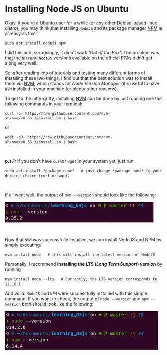 # Installing Node JS on Ubuntu

Okay, if you're a Ubuntu user for a while (or any other Debian-based linux distro), you may think that installing `NodeJS` and its package manager [NPM](https://www.npmjs.com/) is as easy as this:

```shell
sudo apt install nodejs npm
```

I did this and, surprisingly, it didn't work *'Out of the Box'*. The problem was that the `NPM` and `NodeJS` versions available on the official PPAs didn't get along very well. 

So, after reading lots of tutorials and testing many different forms of installing these two things, I find out that the best solution was to install them via [NVM](https://github.com/nvm-sh/nvm), which stands for *Node Version Manager* (it's useful to have `NVM` installed in your machine for plenty other reasons).

To get to the nitty-gritty, installing [NVM](https://github.com/nvm-sh/nvm) can be done by just running one the following commands in your terminal: 

```shell
curl -o- https://raw.githubusercontent.com/nvm-sh/nvm/v0.35.3/install.sh | bash
```
or 
```shell
wget -qO- https://raw.githubusercontent.com/nvm-sh/nvm/v0.35.3/install.sh | bash
```

<br>

**p.s.1:** if you don't have `curl`or `wget` in your system yet, just run

```shell
sudo apt install *package_name*   # just change *package_name* to your desired choice (curl or wget)
```

<br>

If all went well, the output of `nvm --version` should look like the following:

![](./img/nvm_version.png)

<br>

Now that `NVM` was successfully installed, we can install NodeJS and NPM by simply executing:

```shell
nvm install node   # this will install the latest version of NodeJS
```

Personally, I recommend **installing the LTS (*Long Term Support*) version** by running

```shell
nvm install node --lts   # Currently, the LTS version corresponds to 12.16.1 
```

And voilà. `NodeJS` and `NPM` were successfully installed with this simple command. If you want to check, the output of `node --version` and `npm --version` both should look like the following:

![](./img/node_and_npm_version.png)

<br>